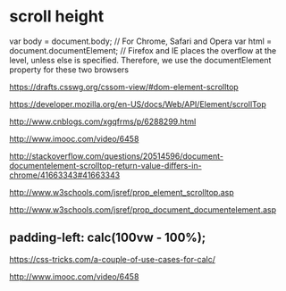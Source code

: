 # scroll height  



var body = document.body; 
// For Chrome, Safari and Opera
var html = document.documentElement; 
// Firefox and IE places the overflow at the <html> level, unless else is specified. Therefore, we use the documentElement property for these two browsers



https://drafts.csswg.org/cssom-view/#dom-element-scrolltop


https://developer.mozilla.org/en-US/docs/Web/API/Element/scrollTop


http://www.cnblogs.com/xgqfrms/p/6288299.html


http://www.imooc.com/video/6458

http://stackoverflow.com/questions/20514596/document-documentelement-scrolltop-return-value-differs-in-chrome/41663343#41663343




http://www.w3schools.com/jsref/prop_element_scrolltop.asp

http://www.w3schools.com/jsref/prop_document_documentelement.asp




## padding-left: calc(100vw - 100%);  

https://css-tricks.com/a-couple-of-use-cases-for-calc/


http://www.imooc.com/video/6458


